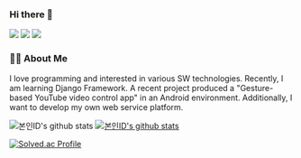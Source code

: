 ### Hi there 👋

<!--
**happyyeon/happyyeon** is a ✨ _special_ ✨ repository because its `README.md` (this file) appears on your GitHub profile.

Here are some ideas to get you started:

- 🔭 I’m currently working on ...
- 🌱 I’m currently learning ...
- 👯 I’m looking to collaborate on ...
- 🤔 I’m looking for help with ...
- 💬 Ask me about ...
- 📫 How to reach me: ...
- 😄 Pronouns: ...
- ⚡ Fun fact: ...
-->

<a href="https://velog.io/@happyyeon" target="_blank"><img src="https://img.shields.io/badge/Velog-20C997?style=flat-square&logo=Velog&logoColor=white"/></a> <a href="https://www.youtube.com/channel/UCD0ztIvrjw8oX9xkFfmlOUQ" target="_blank"><img src="https://img.shields.io/badge/YouTube-FF0000?style=flat-square&logo=YouTube&logoColor=white"/></a>
<a href="https://happyyeon.github.io" target="_blank"><img src="https://img.shields.io/badge/Blog-181717?style=flat-square&logo=GitHub&logoColor=white"/></a> 


### 👨‍💻 About Me

I love programming and interested in various SW technologies. Recently, I am learning Django Framework. A recent project produced a "Gesture-based YouTube video control app" in an Android environment. Additionally, I want to develop my own web service platform.


![본인ID's github stats](https://github-readme-stats.vercel.app/api?username=happyyeon&show_icons=true)
[![본인ID's github stats](https://github-readme-stats.vercel.app/api/top-langs/?username=happyyeon&show_icons=true&hide_border=true&title_color=004386&icon_color=004386&layout=compact)](https://github.com/happyyeon)

[![Solved.ac Profile](http://mazassumnida.wtf/api/generate_badge?boj=yeonnim)](https://solved.ac/yeonnim)
